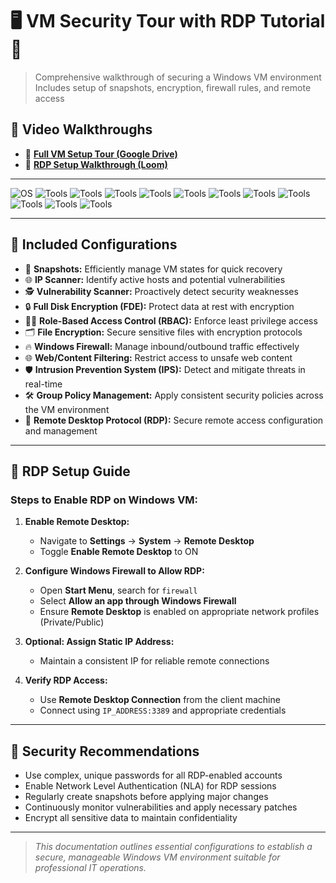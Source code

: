 # 🖥️ VM Security Tour with RDP Tutorial 🔐  
> Comprehensive walkthrough of securing a Windows VM environment  
> Includes setup of snapshots, encryption, firewall rules, and remote access  

## 🎥 Video Walkthroughs

- 🔹 [**Full VM Setup Tour (Google Drive)**](https://drive.google.com/file/d/1oyGOlBrOj8bHqkXd26WP9tcTmm1oQR6P/view?usp=sharing)  
- 🔹 [**RDP Setup Walkthrough (Loom)**](https://www.loom.com/share/9d31e7cdae36471aa1946e6f932a8d41?sid=51cf6ea6-a3eb-4dca-9608-811ae52b6798)

---

![OS](https://img.shields.io/badge/Windows_10_Pro-blue?logo=windows&logoColor=white)
![Tools](https://img.shields.io/badge/Snapshots-lightgrey?logo=virtualbox&logoColor=black)
![Tools](https://img.shields.io/badge/IP_Scanner-blue?logo=nmap&logoColor=white)
![Tools](https://img.shields.io/badge/Vulnerability_Scanner-red?logo=owasp&logoColor=white)
![Tools](https://img.shields.io/badge/Full_Disk_Encryption-black?logo=windows&logoColor=white)
![Tools](https://img.shields.io/badge/RBAC-purple?logo=microsoft&logoColor=white)
![Tools](https://img.shields.io/badge/File_Encryption-yellow?logo=windows&logoColor=black)
![Tools](https://img.shields.io/badge/Windows_Firewall-orange?logo=windowsdefender&logoColor=white)
![Tools](https://img.shields.io/badge/Web_Content_Filtering-green?logo=cloudflare&logoColor=white)
![Tools](https://img.shields.io/badge/IPS-teal?logo=snort&logoColor=white)
![Tools](https://img.shields.io/badge/Group_Policy-darkblue?logo=microsoft&logoColor=white)
![Tools](https://img.shields.io/badge/RDP-lightblue?logo=microsoft&logoColor=white)

---

## 🔧 Included Configurations

- 📸 **Snapshots:** Efficiently manage VM states for quick recovery  
- 🌐 **IP Scanner:** Identify active hosts and potential vulnerabilities  
- 🕵️ **Vulnerability Scanner:** Proactively detect security weaknesses  
- 🔒 **Full Disk Encryption (FDE):** Protect data at rest with encryption  
- 🧑‍💼 **Role-Based Access Control (RBAC):** Enforce least privilege access  
- 🗂️ **File Encryption:** Secure sensitive files with encryption protocols  
- 🔥 **Windows Firewall:** Manage inbound/outbound traffic effectively  
- 🌐 **Web/Content Filtering:** Restrict access to unsafe web content  
- 🛡️ **Intrusion Prevention System (IPS):** Detect and mitigate threats in real-time  
- 🛠️ **Group Policy Management:** Apply consistent security policies across the VM environment  
- 📡 **Remote Desktop Protocol (RDP):** Secure remote access configuration and management  

---

## 📝 RDP Setup Guide

### Steps to Enable RDP on Windows VM:

1. **Enable Remote Desktop:**  
   - Navigate to **Settings** → **System** → **Remote Desktop**  
   - Toggle **Enable Remote Desktop** to ON  

2. **Configure Windows Firewall to Allow RDP:**  
   - Open **Start Menu**, search for `firewall`  
   - Select **Allow an app through Windows Firewall**  
   - Ensure **Remote Desktop** is enabled on appropriate network profiles (Private/Public)

3. **Optional: Assign Static IP Address:**  
   - Maintain a consistent IP for reliable remote connections  

4. **Verify RDP Access:**  
   - Use **Remote Desktop Connection** from the client machine  
   - Connect using `IP_ADDRESS:3389` and appropriate credentials  

---

## 🔐 Security Recommendations

- Use complex, unique passwords for all RDP-enabled accounts  
- Enable Network Level Authentication (NLA) for RDP sessions  
- Regularly create snapshots before applying major changes  
- Continuously monitor vulnerabilities and apply necessary patches  
- Encrypt all sensitive data to maintain confidentiality  

---

> _This documentation outlines essential configurations to establish a secure, manageable Windows VM environment suitable for professional IT operations._
